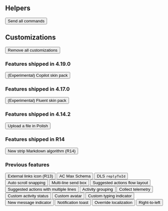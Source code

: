 ## Helpers

<button class="send-all" type="button">Send all commands</button>

## Customizations

<button class="customization" data-name="" type="button">Remove all customizations</button>

### Features shipped in 4.19.0

<button class="customization" data-name="copilot-theme" type="button">(Experimental) Copilot skin pack</button>

### Features shipped in 4.17.0

<button class="customization" data-name="fluent-theme" type="button">(Experimental) Fluent skin pack</button>

### Features shipped in 4.14.2

<button class="customization" data-name="upload-file-in-polish" type="button">Upload a file in Polish</button>

### Features shipped in R14

<button class="customization" data-name="strip-markdown" type="button">New strip Markdown algorithm (R14)</button>

### Previous features

<button class="customization" data-name="external-links" type="button">External links icon (R13)</button>
<button class="customization" data-name="ac-max-parser" type="button">AC Max Schema</button>
<button class="customization" data-name="direct-line-speech" type="button">DLS `replyToId`</button>
<button class="customization" data-name="auto-scroll-snap" type="button">Auto scroll snapping</button>
<button class="customization" data-name="multi-line-send-box" type="button">Multi-line send box</button>
<button class="customization" data-name="suggested-actions-flow-layout" type="button">Suggested actions flow layout</button>
<button class="customization" data-name="suggested-actions-multiple-lines" type="button">Suggested actions with multiple lines</button>
<button class="customization" data-name="activity-grouping" type="button">Activity grouping</button>
<button class="customization" data-name="collect-telemetry" type="button">Collect telemetry</button>
<button class="customization" data-name="custom-activity-status" type="button">Custom activity status</button>
<button class="customization" data-name="custom-avatar" type="button">Custom avatar</button>
<button class="customization" data-name="custom-typing-indicator" type="button">Custom typing indicator</button>
<button class="customization" data-name="new-message-indicator" type="button">New message indicator</button>
<button class="customization" data-name="notification-toast" type="button">Notification toast</button>
<button class="customization" data-name="override-localization" type="button">Override localization</button>
<button class="customization" data-name="right-to-left" type="button">Right-to-left</button>
